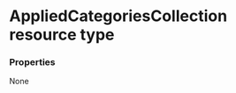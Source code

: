 # AppliedCategoriesCollection resource type



### Properties
None
<!-- uuid: 4d99b8a4-14e2-4919-a9f0-b9f7497172ec\n2015-10-09 15:13:49 UTC -->